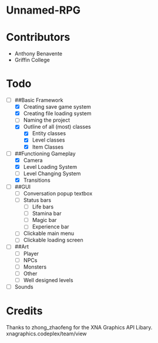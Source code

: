 Unnamed-RPG
===========


Contributors
============
- Anthony Benavente
- Griffin College

Todo
====
- [ ] ##Basic Framework
  - [X] Creating save game system
  - [X] Creating file loading system
  - [ ] Naming the project
  - [X] Outline of all (most) classes
    - [X] Entity classes
    - [X] Level classes
    - [X] Item Classes

- [ ] ##Functioning Gameplay
  - [X] Camera
  - [X] Level Loading System
  - [ ] Level Changing System
  - [X] Transitions

- [ ] ##GUI
  - [ ] Conversation popup textbox
  - [ ] Status bars
    - [ ] Life bars
    - [ ] Stamina bar
    - [ ] Magic bar
    - [ ] Experience bar
  - [ ] Clickable main menu
  - [ ] Clickable loading screen

- [ ] ##Art
  - [ ] Player
  - [ ] NPCs
  - [ ] Monsters
  - [ ] Other
  - [ ] Well designed levels
- [ ] Sounds

Credits
=======
Thanks to zhong_zhaofeng for the XNA Graphics API Libary. xnagraphics.codeplex/team/view